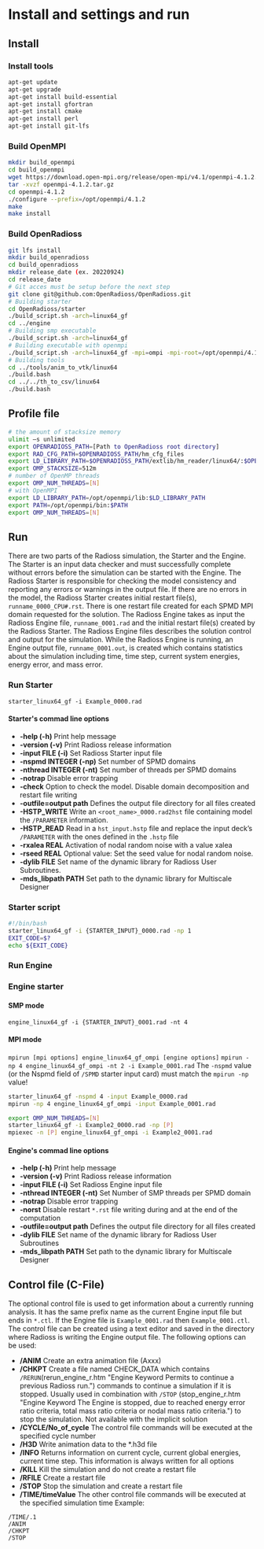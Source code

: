 # Install and settings and run

## Install
### Install tools
```bash
apt-get update
apt-get upgrade
apt-get install build-essential
apt-get install gfortran
apt-get install cmake
apt-get install perl
apt-get install git-lfs
```

### Build OpenMPI
```bash
mkdir build_openmpi
cd build_openmpi
wget https://download.open-mpi.org/release/open-mpi/v4.1/openmpi-4.1.2.tar.gz
tar -xvzf openmpi-4.1.2.tar.gz
cd openmpi-4.1.2
./configure --prefix=/opt/openmpi/4.1.2
make
make install
```

### Build OpenRadioss
```bash
git lfs install
mkdir build_openradioss
cd build_openradioss
mkdir release_date (ex. 20220924)
cd release_date 
# Git acces must be setup before the next step
git clone git@github.com:OpenRadioss/OpenRadioss.git
# Building starter
cd OpenRadioss/starter
./build_script.sh -arch=linux64_gf
cd ../engine
# Building smp executable
./build_script.sh -arch=linux64_gf
# Building executable with openmpi
./build_script.sh -arch=linux64_gf -mpi=ompi -mpi-root=/opt/openmpi/4.1.2
# Building tools
cd ../tools/anim_to_vtk/linux64
./build.bash
cd ../../th_to_csv/linux64
./build.bash
```

## Profile file

```bash
# the amount of stacksize memory
ulimit –s unlimited
export OPENRADIOSS_PATH=[Path to OpenRadioss root directory]
export RAD_CFG_PATH=$OPENRADIOSS_PATH/hm_cfg_files
export LD_LIBRARY_PATH=$OPENRADIOSS_PATH/extlib/hm_reader/linux64/:$OPENRADIOSS_PATH/extlib/h3d/lib/linux64/:$LD_LIBRARY_PATH
export OMP_STACKSIZE=512m
# number of OpenMP threads
export OMP_NUM_THREADS=[N]
# with OpenMPI
export LD_LIBRARY_PATH=/opt/openmpi/lib:$LD_LIBRARY_PATH
export PATH=/opt/openmpi/bin:$PATH
export OMP_NUM_THREADS=[N]
```

## Run
There are two parts of the Radioss simulation, the Starter and the Engine.
The Starter is an input data checker and must successfully complete without errors before the simulation can be started with the Engine.
The Radioss Starter is responsible for checking the model consistency and reporting any errors or warnings in the output file. If there are no errors in the model, the Radioss Starter creates initial restart file(s), `runname_0000_CPU#.rst`. There is one restart file created for each SPMD MPI domain requested for the solution.
The Radioss Engine takes as input the Radioss Engine file, `runname_0001.rad` and the initial restart file(s) created by the Radioss Starter. The Radioss Engine files describes the solution control and output for the simulation. While the Radioss Engine is running, an Engine output file, `runname_0001.out`, is created which contains statistics about the simulation including time, time step, current system energies, energy error, and mass error.

### Run Starter
`starter_linux64_gf -i Example_0000.rad`
#### Starter's commad line options
 - **-help	(-h)**	Print help message
- **-version	(-v)**	Print Radioss release information
- **-input FILE	(-i)**	Set Radioss Starter input file
- **-nspmd INTEGER	(-np)**	Set number of SPMD domains
- **-nthread INTEGER	(-nt)**	Set number of threads per SPMD domains
- **-notrap**	Disable error trapping
- **-check**	Option to check the model. Disable domain decomposition and restart file writing
- **-outfile=output path**	Defines the output file directory for all files created
- **-HSTP_WRITE**	Write an `<root_name>_0000.rad2hst` file containing model the `/PARAMETER` information.
- **-HSTP_READ**	Read in a `hst_input.hstp` file and replace the input deck’s `/PARAMETER` with the ones defined in the `.hstp` file
- **-rxalea REAL**	Activation of nodal random noise with a value xalea
- **-rseed REAL**	Optional value: Set the seed value for nodal random noise.
- **-dylib FILE**	Set name of the dynamic library for Radioss User Subroutines.
- **-mds_libpath PATH** Set path to the dynamic library for Multiscale Designer

### Starter script

```bash
#!/bin/bash
starter_linux64_gf -i {STARTER_INPUT}_0000.rad -np 1
EXIT_CODE=$?
echo ${EXIT_CODE}
```

### Run Engine
### Engine starter
#### SMP mode
`engine_linux64_gf -i {STARTER_INPUT}_0001.rad -nt 4`
#### MPI mode
`mpirun [mpi options] engine_linux64_gf_ompi [engine options]`
`mpirun -np 4 engine_linux64_gf_ompi -nt 2 -i Example_0001.rad`
The `-nspmd` value (or the Nspmd field of `/SPMD` starter input card) must match the `mpirun -np` value!
```bash
starter_linux64_gf -nspmd 4 -input Example_0000.rad
mpirun -np 4 engine_linux64_gf_ompi -input Example_0001.rad

export OMP_NUM_THREADS=[N]
starter_linux64_gf -i Example2_0000.rad -np [P]
mpiexec -n [P] engine_linux64_gf_ompi -i Example2_0001.rad
```

#### Engine's commad line options
- **-help	(-h)**	Print help message
- **-version	(-v)**	Print Radioss release information
- **-input FILE	(-i)**	Set Radioss Engine input file
- **-nthread INTEGER	(-nt)**	Set Number of SMP threads per SPMD domain
- **-notrap**	Disable error trapping
- **-norst**	Disable restart `*.rst` file writing during and at the end of the computation
- **-outfile=output path**	Defines the output file directory for all files created
- **-dylib FILE**	Set name of the dynamic library for Radioss User Subroutines
- **-mds_libpath PATH**	Set path to the dynamic library for Multiscale Designer

## Control file (C-File)
The optional control file is used to get information about a currently running analysis. It has the same prefix name as the current Engine input file but ends in `*.ctl`. If the Engine file is `Example_0001.rad` then `Example_0001.ctl`.
The control file can be created using a text editor and saved in the directory where Radioss is writing the Engine output file. The following options can be used:
- **/ANIM** Create an extra animation file (Axxx)
- **/CHKPT** Create a file named CHECK_DATA which contains `/RERUN`(rerun_engine_r.htm "Engine Keyword Permits to continue a previous Radioss run.") commands to continue a simulation if it is stopped. Usually used in combination with `/STOP` (stop_engine_r.htm "Engine Keyword The Engine is stopped, due to reached energy error ratio criteria, total mass ratio criteria or nodal mass ratio criteria.") to stop the simulation. Not available with the implicit solution
- **/CYCLE/No_of_cycle** The control file commands will be executed at the specified cycle number
- **/H3D** Write animation data to the *.h3d file
- **/INFO** Returns information on current cycle, current global energies, current time step. This information is always written for all options
- **/KILL** Kill the simulation and do not create a restart file
- **/RFILE** Create a restart file
- **/STOP** Stop the simulation and create a restart file
- **/TIME/timeValue** The other control file commands will be executed at the specified simulation time
Example:
```
/TIME/.1
/ANIM
/CHKPT
/STOP
```
